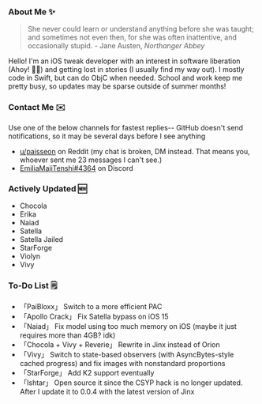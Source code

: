 ### About Me ✨
> She never could learn or understand anything before she was taught; and sometimes not even then, for she was often inattentive, and occasionally stupid. - Jane Austen, *Northanger Abbey*

Hello! I'm an iOS tweak developer with an interest in software liberation (Ahoy! 🏴‍☠️) and getting lost in stories (I usually find my way out). I mostly code in Swift, but can do ObjC when needed. School and work keep me pretty busy, so updates may be sparse outside of summer months!

### Contact Me ✉️
Use one of the below channels for fastest replies-- GitHub doesn't send notifications, so it may be several days before I see anything

- [u/paisseon](https://reddit.com/u/paisseon) on Reddit (my chat is broken, DM instead. That means you, whoever sent me 23 messages I can't see.)
- [EmiliaMajiTenshi#4364](https://discord.gg/VM2ZVWqxsj) on Discord

### Actively Updated 🆕
- Chocola
- Erika
- Naiad
- Satella
- Satella Jailed
- StarForge
- Violyn
- Vivy

### To-Do List 🗒
- 「PaiBloxx」                 Switch to a more efficient PAC
- 「Apollo Crack」             Fix Satella bypass on iOS 15
- 「Naiad」                    Fix model using too much memory on iOS (maybe it just requires more than 4GB? idk)
- 「Chocola + Vivy + Reverie」 Rewrite in Jinx instead of Orion
- 「Vivy」                     Switch to state-based observers (with AsyncBytes-style cached progress) and fix images with nonstandard proportions
- 「StarForge」                Add K2 support eventually
- 「Ishtar」                   Open source it since the CSYP hack is no longer updated. After I update it to 0.0.4 with the latest version of Jinx

